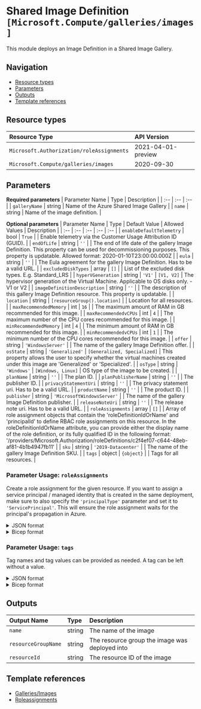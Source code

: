# Shared Image Definition `[Microsoft.Compute/galleries/images]`

This module deploys an Image Definition in a Shared Image Gallery.

## Navigation

- [Resource types](#Resource-types)
- [Parameters](#Parameters)
- [Outputs](#Outputs)
- [Template references](#Template-references)

## Resource types

| Resource Type | API Version |
| :-- | :-- |
| `Microsoft.Authorization/roleAssignments` | 2021-04-01-preview |
| `Microsoft.Compute/galleries/images` | 2020-09-30 |

## Parameters

**Required parameters**
| Parameter Name | Type | Description |
| :-- | :-- | :-- |
| `galleryName` | string | Name of the Azure Shared Image Gallery |
| `name` | string | Name of the image definition. |

**Optional parameters**
| Parameter Name | Type | Default Value | Allowed Values | Description |
| :-- | :-- | :-- | :-- | :-- |
| `enableDefaultTelemetry` | bool | `True` |  | Enable telemetry via the Customer Usage Attribution ID (GUID). |
| `endOfLife` | string | `''` |  | The end of life date of the gallery Image Definition. This property can be used for decommissioning purposes. This property is updatable. Allowed format: 2020-01-10T23:00:00.000Z |
| `eula` | string | `''` |  | The Eula agreement for the gallery Image Definition. Has to be a valid URL. |
| `excludedDiskTypes` | array | `[]` |  | List of the excluded disk types. E.g. Standard_LRS |
| `hyperVGeneration` | string | `'V1'` | `[V1, V2]` | The hypervisor generation of the Virtual Machine. Applicable to OS disks only. - V1 or V2 |
| `imageDefinitionDescription` | string | `''` |  | The description of this gallery Image Definition resource. This property is updatable. |
| `location` | string | `[resourceGroup().location]` |  | Location for all resources. |
| `maxRecommendedMemory` | int | `16` |  | The maximum amount of RAM in GB recommended for this image. |
| `maxRecommendedvCPUs` | int | `4` |  | The maximum number of the CPU cores recommended for this image. |
| `minRecommendedMemory` | int | `4` |  | The minimum amount of RAM in GB recommended for this image. |
| `minRecommendedvCPUs` | int | `1` |  | The minimum number of the CPU cores recommended for this image. |
| `offer` | string | `'WindowsServer'` |  | The name of the gallery Image Definition offer. |
| `osState` | string | `'Generalized'` | `[Generalized, Specialized]` | This property allows the user to specify whether the virtual machines created under this image are 'Generalized' or 'Specialized'. |
| `osType` | string | `'Windows'` | `[Windows, Linux]` | OS type of the image to be created. |
| `planName` | string | `''` |  | The plan ID. |
| `planPublisherName` | string | `''` |  | The publisher ID. |
| `privacyStatementUri` | string | `''` |  | The privacy statement uri. Has to be a valid URL. |
| `productName` | string | `''` |  | The product ID. |
| `publisher` | string | `'MicrosoftWindowsServer'` |  | The name of the gallery Image Definition publisher. |
| `releaseNoteUri` | string | `''` |  | The release note uri. Has to be a valid URL. |
| `roleAssignments` | array | `[]` |  | Array of role assignment objects that contain the 'roleDefinitionIdOrName' and 'principalId' to define RBAC role assignments on this resource. In the roleDefinitionIdOrName attribute, you can provide either the display name of the role definition, or its fully qualified ID in the following format: '/providers/Microsoft.Authorization/roleDefinitions/c2f4ef07-c644-48eb-af81-4b1b4947fb11' |
| `sku` | string | `'2019-Datacenter'` |  | The name of the gallery Image Definition SKU. |
| `tags` | object | `{object}` |  | Tags for all resources. |


### Parameter Usage: `roleAssignments`

Create a role assignment for the given resource. If you want to assign a service principal / managed identity that is created in the same deployment, make sure to also specify the `'principalType'` parameter and set it to `'ServicePrincipal'`. This will ensure the role assignment waits for the principal's propagation in Azure.

<details>

<summary>JSON format</summary>

```json
"roleAssignments": {
    "value": [
        {
            "roleDefinitionIdOrName": "Reader",
            "description": "Reader Role Assignment",
            "principalIds": [
                "12345678-1234-1234-1234-123456789012", // object 1
                "78945612-1234-1234-1234-123456789012" // object 2
            ]
        },
        {
            "roleDefinitionIdOrName": "/providers/Microsoft.Authorization/roleDefinitions/c2f4ef07-c644-48eb-af81-4b1b4947fb11",
            "principalIds": [
                "12345678-1234-1234-1234-123456789012" // object 1
            ],
            "principalType": "ServicePrincipal"
        }
    ]
}
```

</details>

<details>

<summary>Bicep format</summary>

```bicep
roleAssignments: [
    {
        roleDefinitionIdOrName: 'Reader'
        description: 'Reader Role Assignment'
        principalIds: [
            '12345678-1234-1234-1234-123456789012' // object 1
            '78945612-1234-1234-1234-123456789012' // object 2
        ]
    }
    {
        roleDefinitionIdOrName: '/providers/Microsoft.Authorization/roleDefinitions/c2f4ef07-c644-48eb-af81-4b1b4947fb11'
        principalIds: [
            '12345678-1234-1234-1234-123456789012' // object 1
        ]
        principalType: 'ServicePrincipal'
    }
]
```

</details>
<p>

### Parameter Usage: `tags`

Tag names and tag values can be provided as needed. A tag can be left without a value.

<details>

<summary>JSON format</summary>

```json
"tags": {
    "value": {
        "Environment": "Non-Prod",
        "Contact": "test.user@testcompany.com",
        "PurchaseOrder": "1234",
        "CostCenter": "7890",
        "ServiceName": "DeploymentValidation",
        "Role": "DeploymentValidation"
    }
}
```

</details>

<details>

<summary>Bicep format</summary>

```bicep
tags: {
    Environment: 'Non-Prod'
    Contact: 'test.user@testcompany.com'
    PurchaseOrder: '1234'
    CostCenter: '7890'
    ServiceName: 'DeploymentValidation'
    Role: 'DeploymentValidation'
}
```

</details>
<p>

## Outputs

| Output Name | Type | Description |
| :-- | :-- | :-- |
| `name` | string | The name of the image |
| `resourceGroupName` | string | The resource group the image was deployed into |
| `resourceId` | string | The resource ID of the image |

## Template references

- [Galleries/Images](https://docs.microsoft.com/en-us/azure/templates/Microsoft.Compute/2020-09-30/galleries/images)
- [Roleassignments](https://docs.microsoft.com/en-us/azure/templates/Microsoft.Authorization/roleAssignments)
